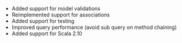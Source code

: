 * Added support for model validations
* Reimplemented support for associations
* Added support for testing
* Improved query performance (avoid sub query on method chaining)
* Added support for Scala 2.10
